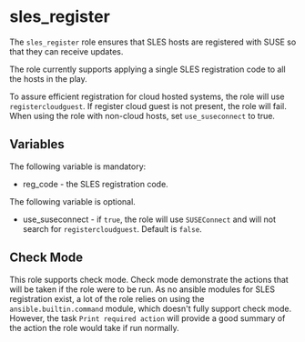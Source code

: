 # sles_register

The `sles_register` role ensures that SLES hosts are registered with SUSE so
that they can receive updates.

The role currently supports applying a single SLES registration code to all the
hosts in the play.

To assure efficient registration for cloud hosted systems, the role will use
`registercloudguest`.  If register cloud guest is not present, the role will
fail.  When using the role with non-cloud hosts, set `use_suseconnect` to true.

## Variables

The following variable is mandatory:

* reg_code - the SLES registration code.

The following variable is optional.

* use_suseconnect - if `true`, the role will use `SUSEConnect` and will not
  search for `registercloudguest`.  Default is `false`.

## Check Mode

This role supports check mode.  Check mode demonstrate the actions that will be
taken if the role were to be run.  As no ansible modules for SLES registration
exist, a lot of the role relies on using the `ansible.builtin.command` module,
which doesn't fully support check mode.  However, the task
`Print required action` will provide a good summary of the action the role would
take if run normally.
